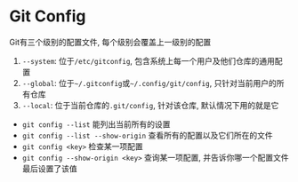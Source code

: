 # Git Config

Git有三个级别的配置文件, 每个级别会覆盖上一级别的配置
1. `--system`: 位于`/etc/gitconfig`, 包含系统上每一个用户及他们仓库的通用配置
2. `--global`: 位于`~/.gitconfig`或`~/.config/git/config`, 只针对当前用户的所有仓库
3. `--local`: 位于当前仓库的`.git/config`, 针对该仓库, 默认情况下用的就是它

* `git config --list` 能列出当前所有的设置
* `git config --list --show-origin` 查看所有的配置以及它们所在的文件
* `git config <key>` 检查某一项配置
* `git config --show-origin <key>` 查询某一项配置, 并告诉你哪一个配置文件最后设置了该值
